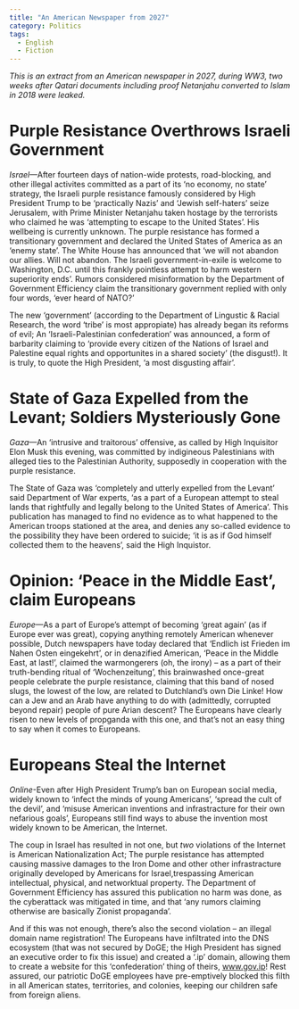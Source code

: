 ```yaml
---
title: "An American Newspaper from 2027"
category: Politics
tags:
  - English
  - Fiction
---
```


*This is an extract from an American newspaper in 2027, during WW3, two weeks after Qatari documents including proof Netanjahu converted to Islam in 2018 were leaked.*

# Purple Resistance Overthrows Israeli Government
*Israel*—After fourteen days of nation-wide protests, road-blocking, and other illegal activites committed as a part of its ‘no economy, no state’ strategy,
the Israeli purple resistance famously considered by High President Trump to be ‘practically Nazis’ and ‘Jewish self-haters’ seize Jerusalem,
with Prime Minister Netanjahu taken hostage by the terrorists who claimed he was ‘attempting to escape to the United States’.
His wellbeing is currently unknown. The purple resistance has formed a transitionary government and declared the United States of America as an ‘enemy state’.
The White House has announced that ‘we will not abandon our allies. Will not abandon.
The Israeli government-in-exile is welcome to Washington, D.C. until this frankly pointless attempt to harm western superiority ends’.
Rumors considered misinformation by the Department of Government Efficiency claim the transitionary government replied with only four words, ‘ever heard of NATO?’

The new ‘government’ (according to the Department of Lingustic & Racial Research, the word ‘tribe’ is most appropiate) has already began its reforms of evil;
An ‘Israeli-Palestinian confederation’ was announced, a form of barbarity claiming to ‘provide every citizen of the Nations of Israel and Palestine equal rights and opportunites in a shared society’
(the disgust!). It is truly, to quote the High President, ‘a most disgusting affair’.

# State of Gaza Expelled from the Levant; Soldiers Mysteriously Gone
*Gaza*—An ‘intrusive and traitorous’ offensive, as called by High Inquisitor Elon Musk this evening,
was committed by indigineous Palestinians with alleged ties to the Palestinian Authority,
supposedly in cooperation with the purple resistance.

The State of Gaza was ‘completely and utterly expelled from the Levant’ said Department of War experts,
‘as a part of a European attempt to steal lands that rightfully and legally belong to the United States of America’.
This publication has managed to find no evidence as to what happened to the American troops stationed at the area,
and denies any so-called evidence to the possibility they have been ordered to suicide;
‘it is as if God himself collected them to the heavens’, said the High Inquistor.

# Opinion: ‘Peace in the Middle East’, claim Europeans
*Europe*—As a part of Europe’s attempt of becoming ‘great again’ (as if Europe ever was great),
copying anything remotely American whenever possible,
Dutch newspapers have today declared that ‘Endlich ist Frieden im Nahen Osten eingekehrt’,
or in denazified American, ‘Peace in the Middle East, at last!’,
claimed the warmongerers (oh, the irony) – as a part of their truth-bending ritual of ‘Wochenzeitung’,
this brainwashed once-great people celebrate the purple resistance,
claiming that this band of nosed slugs, the lowest of the low, are related to Dutchland’s own Die Linke!
How can a Jew and an Arab have anything to do with (admittedly, corrupted beyond repair) people of pure Arian descent?
The Europeans have clearly risen to new levels of propganda with this one, and that’s not an easy thing to say when it comes to Europeans.

# Europeans Steal the Internet
*Online*-Even after High President Trump’s ban on European social media,
widely known to ‘infect the minds of young Americans’, ‘spread the cult of the devil’, and
‘misuse American inventions and infrastracture for their own nefarious goals’,
Europeans still find ways to abuse the invention most widely known to be American, the Internet.

The coup in Israel has resulted in not one, but *two* violations of the Internet is American Nationalization Act;
The purple resistance has attempted causing massive damages to the Iron Dome and other other infrastracture originally developed by Americans for Israel,trespassing American intellectual, physical, and networktual property.
The Department of Government Efficiency has assured this publication no harm was done, as the cyberattack was mitigated in time,
and that ‘any rumors claiming otherwise are basically Zionist propaganda’.

And if this was not enough, there’s also the second violation – an illegal domain name registration!
The Europeans have infiltrated into the DNS ecosystem (that was not secured by DoGE; the High President has signed an executive order to fix this issue) and created a ‘.ip’ domain,
allowing them to create a website for this ‘confederation’ thing of theirs, www.gov.ip!
Rest assured, our patriotic DoGE employees have pre-emptively blocked this filth in all American states, territories, and colonies, keeping our children safe from foreign aliens.
